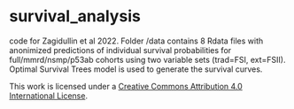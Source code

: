 # survival_analysis
code for Zagidullin et al 2022. 
Folder /data contains 8 Rdata files with anonimized predictions of individual survival probabilities for full/mmrd/nsmp/p53ab cohorts using two variable sets (trad=FSI, ext=FSII). Optimal Survival Trees model is used to generate the survival curves.

This work is licensed under a
[Creative Commons Attribution 4.0 International License][cc-by].

[cc-by]: http://creativecommons.org/licenses/by/4.0/
